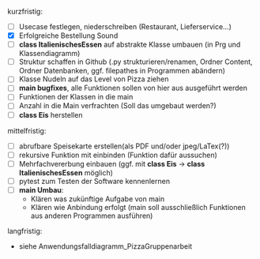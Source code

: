 kurzfristig:
- [ ] Usecase festlegen, niederschreiben (Restaurant, Lieferservice...)
- [x] Erfolgreiche Bestellung Sound
- [ ] **class ItalienischesEssen** auf abstrakte Klasse umbauen (in Prg und Klassendiagramm)
- [ ] Struktur schaffen in Github (.py strukturieren/renamen, Ordner Content, Ordner Datenbanken, ggf. filepathes in Programmen abändern)
- [ ] Klasse Nudeln auf das Level von Pizza ziehen
- [ ] **main bugfixes**, alle Funktionen sollen von hier aus ausgeführt werden
- [ ] Funktionen der Klassen in die main
- [ ] Anzahl in die Main verfrachten (Soll das umgebaut werden?)
- [ ] **class Eis** herstellen

mittelfristig:
- [ ] abrufbare Speisekarte erstellen(als PDF und/oder jpeg/LaTex(?))
- [ ] rekursive Funktion mit einbinden (Funktion dafür aussuchen)
- [ ] Mehrfachvererbung einbauen (ggf. mit **class Eis** -> **class ItalienischesEssen** möglich)
- [ ] pytest zum Testen der Software kennenlernen
- [ ] **main Umbau**:
  - Klären was zukünftige Aufgabe von main
  - Klären wie Anbindung erfolgt (main soll ausschließlich Funktionen aus anderen Programmen ausführen)

langfristig:
- siehe Anwendungsfalldiagramm_PizzaGruppenarbeit
